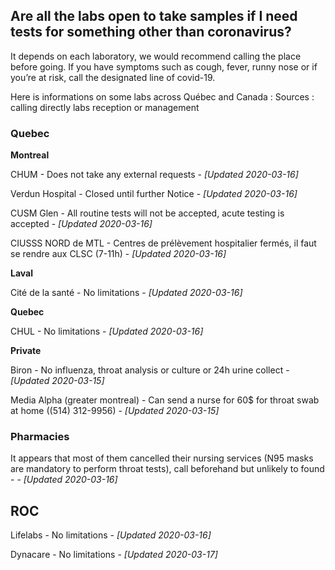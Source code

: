 ## Are all the labs open to take samples if I need tests for something other than coronavirus?

It depends on each laboratory, we would recommend calling the place before going. If you have symptoms such as cough, fever, runny nose or if you’re at risk, call the designated line of covid-19.

Here is informations on some labs across Québec and Canada :
Sources : calling directly labs reception or management


### Quebec ###
**Montreal**

CHUM - Does not take any external requests - _[Updated 2020-03-16]_

Verdun Hospital - Closed until further Notice - _[Updated 2020-03-16]_

CUSM Glen - All routine tests will not be accepted, acute testing is accepted - _[Updated 2020-03-16]_

CIUSSS NORD de MTL - Centres de prélèvement hospitalier fermés, il faut se rendre aux CLSC (7-11h) - _[Updated 2020-03-16]_

**Laval**

Cité de la santé - No limitations - _[Updated 2020-03-16]_

**Quebec**

CHUL - No limitations - _[Updated 2020-03-16]_

**Private**

Biron - No influenza, throat analysis or culture or 24h urine collect - _[Updated 2020-03-15]_

Media Alpha (greater montreal) - Can send a nurse for 60\$ for throat swab at home ((514) 312-9956) - _[Updated 2020-03-15]_

### Pharmacies ###

It appears that most of them cancelled their nursing services (N95 masks are mandatory to perform throat tests), call beforehand but unlikely to found - - _[Updated 2020-03-16]_



## ROC ##

Lifelabs - No limitations - _[Updated 2020-03-16]_

Dynacare - No limitations - _[Updated 2020-03-17]_
